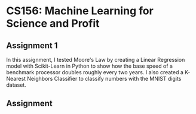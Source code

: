 # CS156: Machine Learning for Science and Profit
## Assignment 1
In this assignment, I tested Moore's Law by creating a Linear Regression model with Scikit-Learn in Python to show how the base speed of a benchmark processor doubles roughly every two years. I also created a K-Nearest Neighbors Classifier to classify numbers with the MNIST digits dataset.

## Assignment
